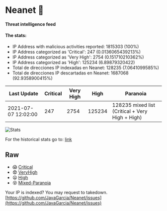 # Neanet :hocho:
#### Threat intelligence feed
#### The stats:

- IP Address with malicious activities reported: 1815303 (100%)
- IP Address categorized as 'Critical':  247 (0.0136065439213%)
- IP Address categorized as 'Very High':  2754 (0.151710210362%)
- IP Address categorized as 'High':  125234 (6.89879320422)
- Total de direcciones IP indexadas en Neanet:  128235 (7.0641099585%)
- Total de direcciones IP descartadas en Neanet:  1687068 (92.9358900415%)

| Last Update | Critical | Very High | High | Paranoia |
| --- | --- | --- | --- | --- |
| 2021-07-07 12:02:00 | 247 | 2754 | 125234 | 128235 mixed list (Critical + Very High + High)|

![Stats](https://docs.google.com/spreadsheets/d/e/2PACX-1vSnaNMIXVabIpDJjufMlzH7poXnshF3mgd8Is1g9ytUEzVsP5my4Trn8f-xkoLLQ38xpL3HtmUexLo6/pubchart?oid=501124687&format=image)

For the historical stats go to: [link](/stats.csv)
## Raw
- :scream: [Critical](https://raw.githubusercontent.com/JavaGarcia/Neanet/master/blacklists/neanet_critical.txt)
- :fearful: [VeryHigh](https://raw.githubusercontent.com/JavaGarcia/Neanet/master/blacklists/neanet_veryHigh.txtt)
- :frowning: [High](https://raw.githubusercontent.com/JavaGarcia/Neanet/master/blacklists/neanet_high.txt)
- :dizzy_face: [Mixed-Paranoia](https://raw.githubusercontent.com/JavaGarcia/Neanet/master/blacklists/neanet_all.txt)


Your IP is indexed? You may request to takedown. [https://github.com/JavaGarcia/Neanet/issues](https://github.com/JavaGarcia/Neanet/issues)















































































































































































































































































































































































































































































































































































































































































































































































































































































































































































































































































































































































































































































































































































































































































































































































































































































































































































































































































































































































































































































































































































































































































































































































































































































































































































































































































































































































































































































































































































































































































































































































































































































































































































































































































































































































































































































































































































































































































































































































































































































































































































































































































































































































































































































































































































































































































































































































































































































































































































































































































































































































































































































































































































































































































































































































































































































































































































































































































































































































































































































































































































































































































































































































































































































































































































































































































































































































































































































































































































































































































































































































































































































































































































































































































































































































































































